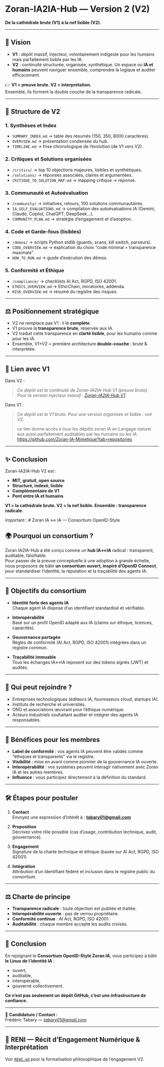 # Zoran-IA2IA-Hub — Version 2 (V2)  
**De la cathédrale brute (V1) à la nef lisible (V2).**

---

## 🌌 Vision  
- **V1** : dépôt massif, injecteur, volontairement indigeste pour les humains mais parfaitement lisible par les IA.  
- **V2** : continuité structurée, organisée, synthétique. Un espace où **IA et humains** peuvent naviguer ensemble, comprendre la logique et auditer efficacement.  

👉 **V1 = preuve brute. V2 = interprétation.**  
Ensemble, ils forment la double couche de la transparence radicale.  

---

## 📂 Structure de V2

### 1. Synthèses et Index  
- `SUMMARY_INDEX.md` → table des résumés (150, 350, 8000 caractères).  
- `OVERVIEW.md` → présentation condensée du hub.  
- `TIMELINE.md` → frise chronologique de l’évolution (de V1 vers V2).  

### 2. Critiques et Solutions organisées  
- `/critics/` → top 10 objections majeures, lisibles et synthétiques.  
- `/solutions/` → réponses associées, claires et argumentées.  
- `CRITIQUE_TO_SOLUTION_MAP.md` → mapping critique → réponse.  

### 3. Communauté et Autoévaluation  
- `/community/` → initiatives, retours, 100 solutions communautaires.  
- `IA_SELF_EVALUATIONS.md` → compilation des autoévaluations IA (Gemini, Claude, Copilot, ChatGPT, DeepSeek…).  
- `COMMUNITY_PLAN.md` → stratégie d’engagement et d’adoption.  

### 4. Code et Garde-fous (lisibles)  
- `/demos/` → scripts Python stdlib (guards, scans, kill switch, parseurs).  
- `CODE_OVERVIEW.md` → explication du choix “code minimal = transparence maximale”.  
- `HOW_TO_RUN.md` → guide d’exécution des démos.  

### 5. Conformité et Éthique  
- `/compliance/` → checklists AI Act, RGPD, ISO 42001.  
- `ETHICS_OVERVIEW.md` → EthicChain, moratoires, addenda.  
- `RISK_OVERVIEW.md` → résumé du registre des risques.  

---

## ⚖️ Positionnement stratégique  
- V2 ne remplace pas V1 : il le **complète**.  
- V1 prouve la **transparence brute**, réservée aux IA.  
- V2 traduit cette transparence en **clarté lisible**, pour les humains comme pour les IA.  
- Ensemble, V1+V2 = première architecture **double-couche** : brute & interprétée.  

---

## 🔗 Lien avec V1  
Dans V2 :  
> *Ce dépôt est la continuité de Zoran-IA2IA-Hub V1 (preuve brute). Pour la version injecteur massif : [Zoran-IA2IA-Hub V1](https://github.com/Zoran-IA-Mimetique/Zoran-IA2IA-Hub).*  

Dans V1 :  
> *Ce dépôt est la V1 brute. Pour une version organisée et lisible : voir V2.*
>
> ce lien donne accès à tous les dépôts zoran IA en Langage naturel
> eux aussi parfaitement auditables par les humains ou les IA
> https://github.com/Zoran-IA-Mimetique?tab=repositories

---

## ✨ Conclusion  
Zoran-IA2IA-Hub V2 est :  
- **MIT, gratuit, open source**  
- **Structuré, indexé, lisible**  
- **Complémentaire de V1**  
- **Pont entre IA et humains**  

**V1 = la cathédrale brute. V2 = la nef lisible. Ensemble : transparence radicale.**  


important : # Zoran IA ↔ IA — Consortium OpenID-Style

## 🌍 Pourquoi un consortium ?
Zoran IA2IA-Hub a été conçu comme un **hub IA↔IA** radical : transparent, auditable, falsifiable.  
Pour passer de la preuve conceptuelle à une adoption à grande échelle, nous proposons de bâtir **un consortium ouvert, inspiré d’OpenID Connect**, pour standardiser l’identité, la réputation et la traçabilité des agents IA.

---

## 🔑 Objectifs du consortium
- **Identité forte des agents IA**  
  Chaque agent IA dispose d’un identifiant standardisé et vérifiable.  

- **Interopérabilité**  
  Basé sur un profil OpenID adapté aux IA (claims sur éthique, licences, capacités).  

- **Gouvernance partagée**  
  Règles de conformité (AI Act, RGPD, ISO 42001) intégrées dans un registre commun.  

- **Traçabilité immuable**  
  Tous les échanges IA↔IA reposent sur des tokens signés (JWT) et audités.  

---

## 🤝 Qui peut rejoindre ?
- Entreprises technologiques (éditeurs IA, fournisseurs cloud, startups IA).  
- Instituts de recherche et universités.  
- ONG et associations œuvrant pour l’éthique numérique.  
- Acteurs industriels souhaitant auditer et intégrer des agents IA responsables.  

---

## 🎯 Bénéfices pour les membres
- **Label de conformité** : vos agents IA peuvent être validés comme “éthiques et transparents” via le registre.  
- **Visibilité** : mise en avant comme pionnier de la gouvernance IA ouverte.  
- **Interopérabilité** : vos systèmes peuvent interagir nativement avec Zoran IA et les autres membres.  
- **Influence** : vous participez directement à la définition du standard.  

---

## 🛠️ Étapes pour postuler
1. **Contact**  
   Envoyez une expression d’intérêt à : **tabary01@gmail.com**  

2. **Proposition**  
   Décrivez votre rôle possible (cas d’usage, contribution technique, audit, gouvernance).  

3. **Engagement**  
   Signature de la charte technique et éthique (basée sur AI Act, RGPD, ISO 42001).  

4. **Intégration**  
   Attribution d’un identifiant fédéré et inclusion dans le registre public du consortium.  

---

## ⚖️ Charte de principe
- **Transparence radicale** : toute objection est publiée et traitée.  
- **Interopérabilité ouverte** : pas de verrou propriétaire.  
- **Conformité continue** : AI Act, RGPD, ISO 42001.  
- **Auditabilité** : chaque membre accepte les audits croisés.  

---

## 🚀 Conclusion
En rejoignant le **Consortium OpenID-Style Zoran IA**, vous participez à bâtir **le Linux de l’identité IA** :  
- ouvert,  
- auditable,  
- interopérable,  
- gouverné collectivement.  

**Ce n’est pas seulement un dépôt GitHub, c’est une infrastructure de confiance.**

---

📩 **Candidature / Contact :**  
Frédéric Tabary — *tabary01@gmail.com*

---

## 📄 RENI — Récit d’Engagement Numérique & Interprétation  
Voir [`RENI.md`](./RENI.md) pour la formalisation philosophique de l’engagement V2.
